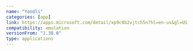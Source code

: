 ```yaml
---
name: "Yoodli"
categories: [app]
link: https://apps.microsoft.com/detail/xp9c8b2vjtch5n?hl=en-us&gl=US
compatibility: emulation
versionFrom: "1.38.0"
type: applications
---
```


